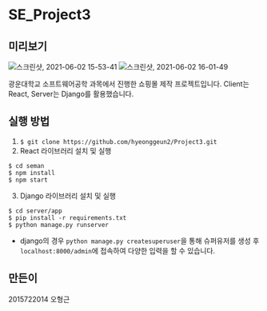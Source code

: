 # SE_Project3

## 미리보기
![스크린샷, 2021-06-02 15-53-41](https://user-images.githubusercontent.com/54792515/120437197-ca484780-c3ba-11eb-94fc-597294bec794.png)
![스크린샷, 2021-06-02 16-01-49](https://user-images.githubusercontent.com/54792515/120438124-eac4d180-c3bb-11eb-9f77-afd5fc53be84.png)


광운대학교 소프트웨어공학 과목에서 진행한 쇼핑몰 제작 프로젝트입니다.
Client는 React, Server는 Django를 활용했습니다.

## 실행 방법
1. `$ git clone https://github.com/hyeonggeun2/Project3.git`
2. React 라이브러리 설치 및 실행
```
$ cd seman
$ npm install
$ npm start
```
3. Django 라이브러리 설치 및 실행
```
$ cd server/app
$ pip install -r requirements.txt
$ python manage.py runserver
```
* django의 경우 `python manage.py createsuperuser`을 통해 슈퍼유저를 생성 후 `localhost:8000/admin`에 접속하여 다양한 입력을 할 수 있습니다.


## 만든이
2015722014 오형근
